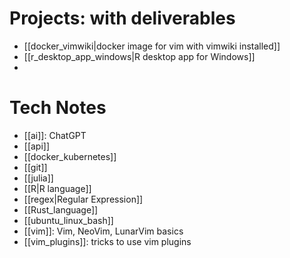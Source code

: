 # Projects: with deliverables
- [[docker_vimwiki|docker image for vim with vimwiki installed]]
- [[r_desktop_app_windows|R desktop app for Windows]]
-

# Tech Notes
- [[ai]]: ChatGPT
- [[api]]
- [[docker_kubernetes]]
- [[git]]
- [[julia]]
- [[R|R language]]
- [[regex|Regular Expression]]
- [[Rust_language]]
- [[ubuntu_linux_bash]]
- [[vim]]: Vim, NeoVim, LunarVim basics
- [[vim_plugins]]: tricks to use vim plugins
